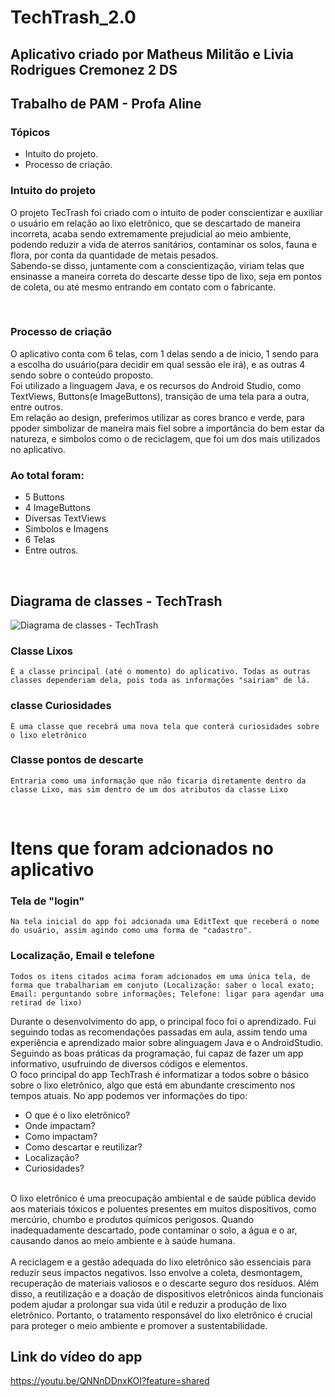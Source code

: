 # TechTrash_2.0
## Aplicativo criado por Matheus Militão e Livia Rodrigues Cremonez   2 DS   
## Trabalho de PAM - Profa Aline   

### Tópicos  
- Intuito do projeto.
- Processo de criação.  

### Intuito do projeto  
O projeto TecTrash foi criado com o intuito de poder conscientizar e auxiliar o usuário em relação ao lixo eletrônico, que se descartado de maneira incorreta, acaba sendo extremamente prejudicial ao meio ambiente, podendo reduzir a vida de aterros sanitários, contaminar os solos, fauna e flora, por conta da quantidade de metais pesados.   
Sabendo-se disso, juntamente com a conscientização, viriam telas que ensinasse a maneira correta do descarte desse tipo de lixo, seja em pontos de coleta, ou até mesmo entrando em contato com o fabricante. 

<br>

### Processo de criação  
O aplicativo conta com 6 telas, com 1 delas sendo a de inicio, 1 sendo para a escolha do usuário(para decidir em qual sessão ele irá), e as outras 4 sendo sobre o conteúdo proposto.  
Foi utilizado a linguagem Java, e os recursos do Android Studio, como TextViews, Buttons(e ImageButtons), transição de uma tela para a outra, entre outros.  
Em relação ao design, preferimos utilizar as cores branco e verde, para ppoder simbolizar de maneira mais fiel sobre a importância do bem estar da natureza, e simbolos como o de reciclagem, que foi um dos mais utilizados no aplicativo.  


### Ao total foram:
- 5 Buttons
- 4 ImageButtons
- Diversas TextViews
- Simbolos e Imagens
- 6 Telas
- Entre outros.
<br>

## Diagrama de classes - TechTrash
![Diagrama de classes - TechTrash](https://github.com/MilitaoMatheus/TechTrash_2.0/assets/127455174/28897f93-ed05-4ba3-8591-980feb059791)

### Classe Lixos
```
É a classe principal (até o momento) do aplicativo. Todas as outras classes dependeriam dela, pois toda as informações "sairiam" de lá.
```

### classe Curiosidades
```
É uma classe que recebrá uma nova tela que conterá curiosidades sobre o lixo eletrônico 
```

### Classe pontos de descarte
```
Entraria como uma informação que não ficaria diretamente dentro da classe Lixo, mas sim dentro de um dos atributos da classe Lixo
```

<br>

# Itens que foram adcionados no aplicativo

### Tela de "login"
``` 
Na tela inicial do app foi adcionada uma EditText que receberá o nome do usuário, assim agindo como uma forma de "cadastro".
```

### Localização, Email e telefone
```
Todos os itens citados acima foram adcionados em uma única tela, de forma que trabalhariam em conjuto (Localização: saber o local exato; Email: perguntando sobre informações; Telefone: ligar para agendar uma retirad de lixo)
```

  Durante o desenvolvimento do app, o principal foco foi o aprendizado. Fui seguindo todas as recomendações passadas em aula, assim tendo uma experiência e aprendizado maior sobre  alinguagem Java e o AndroidStudio. Seguindo as boas práticas da programação, fui capaz de fazer um app informativo, usufruindo de diversos códigos e elementos. <br> 
O foco principal do app TechTrash é informatizar a todos sobre o básico sobre o lixo eletrônico, algo que está em abundante crescimento nos tempos atuais. No app podemos ver informações do tipo: 
- O que é o lixo eletrônico?
- Onde impactam?
- Como impactam?
- Como descartar e reutilizar?
- Localização?
- Curiosidades?
<br>
  O lixo eletrônico é uma preocupação ambiental e de saúde pública devido aos materiais tóxicos e poluentes presentes em muitos dispositivos, como mercúrio, chumbo e produtos químicos perigosos. Quando inadequadamente descartado, pode contaminar o solo, a água e o ar, causando danos ao meio ambiente e à saúde humana.
<br>
<br>
  A reciclagem e a gestão adequada do lixo eletrônico são essenciais para reduzir seus impactos negativos. Isso envolve a coleta, desmontagem, recuperação de materiais valiosos e o descarte seguro dos resíduos. Além disso, a reutilização e a doação de dispositivos eletrônicos ainda funcionais podem ajudar a prolongar sua vida útil e reduzir a produção de lixo eletrônico. Portanto, o tratamento responsável do lixo eletrônico é crucial para proteger o meio ambiente e promover a sustentabilidade.

## Link do vídeo do app
https://youtu.be/QNNnDDnxKOI?feature=shared
